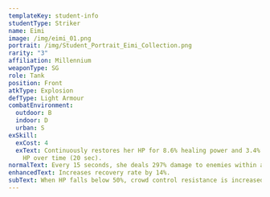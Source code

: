 ```yaml
---
templateKey: student-info
studentType: Striker
name: Eimi
image: /img/eimi_01.png
portrait: /img/Student_Portrait_Eimi_Collection.png
rarity: "3"
affiliation: Millennium
weaponType: SG
role: Tank
position: Front
atkType: Explosion
defType: Light Armour
combatEnvironment:
  outdoor: B
  indoor: D
  urban: S
exSkill:
  exCost: 4
  exText: Continuously restores her HP for 8.6% healing power and 3.4% of missing
    HP over time (20 sec).
normalText: Every 15 seconds, she deals 297% damage to enemies within a fan-shaped area.
enhancedText: Increases recovery rate by 14%.
subText: When HP falls below 50%, crowd control resistance is increased by 20.1%.
---
```

